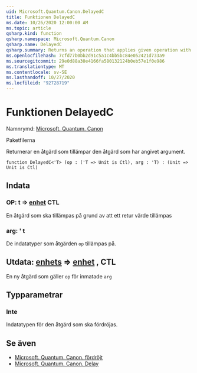 ```yaml
---
uid: Microsoft.Quantum.Canon.DelayedC
title: Funktionen DelayedC
ms.date: 10/26/2020 12:00:00 AM
ms.topic: article
qsharp.kind: function
qsharp.namespace: Microsoft.Quantum.Canon
qsharp.name: DelayedC
qsharp.summary: Returns an operation that applies given operation with given argument.
ms.openlocfilehash: 7cfd77b0bb2d91c5a1c4bb5bc84e052421d733a9
ms.sourcegitcommit: 29e0d88a30e4166fa580132124b0eb57e1f0e986
ms.translationtype: MT
ms.contentlocale: sv-SE
ms.lasthandoff: 10/27/2020
ms.locfileid: "92728719"
---
```

# <a name="delayedc-function"></a>Funktionen DelayedC

Namnrymd: [Microsoft. Quantum. Canon](xref:Microsoft.Quantum.Canon)

Paketfilerna [](https://nuget.org/packages/)


Returnerar en åtgärd som tillämpar den åtgärd som har angivet argument.

```qsharp
function DelayedC<'T> (op : ('T => Unit is Ctl), arg : 'T) : (Unit => Unit is Ctl)
```


## <a name="input"></a>Indata

### <a name="op--t--unit-ctl"></a>OP: t => [enhet](xref:microsoft.quantum.lang-ref.unit) CTL

En åtgärd som ska tillämpas på grund av att ett retur värde tillämpas


### <a name="arg--t"></a>arg: ' t

De indatatyper som åtgärden `op` tillämpas på.



## <a name="output--unit--unit-ctl"></a>Utdata: [enhets](xref:microsoft.quantum.lang-ref.unit) => [enhet](xref:microsoft.quantum.lang-ref.unit) , CTL

En ny åtgärd som gäller `op` för inmatade `arg`

## <a name="type-parameters"></a>Typparametrar

### <a name="t"></a>Inte

Indatatypen för den åtgärd som ska fördröjas.

## <a name="see-also"></a>Se även

- [Microsoft. Quantum. Canon. fördröjt](xref:Microsoft.Quantum.Canon.Delayed)
- [Microsoft. Quantum. Canon. Delay](xref:Microsoft.Quantum.Canon.Delay)